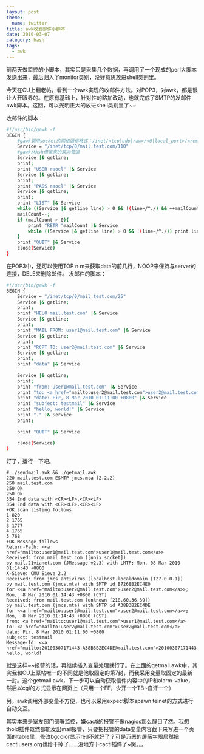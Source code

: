 ```yaml
---
layout: post
theme:
  name: twitter
title: awk收发邮件小脚本
date: 2010-03-07
category: bash
tags:
  - awk
---
```


前两天做监控的小脚本，其实只是采集几个数据，再调用了一个现成的perl大脚本发送出来，最后归入了monitor类别，没好意思放进shell类别里。

今天在CU上翻老帖，看到一个awk实现的收邮件方法。对POP3，对awk，都是很让人开眼界的。在原有基础上，针对性的略加改动，也就完成了SMTP的发邮件awk脚本。这回，可以光明正大的放进shell类别里了~~

收邮件的脚本：
```bash
#!/usr/bin/gawk -f
BEGIN {
    #gawk调用socket的网络通信格式：/inet/<tcp|udp|raw>/<0|local_port>/<remote_host>/<remote_port>
    Service = "/inet/tcp/0/mail.test.com/110"
    #gawk从ksh借鉴来的双向管道
    Service |& getline;
    print;
    print "USER raocl" |& Service
    Service |& getline;
    print;
    print "PASS raocl" |& Service
    Service |& getline;
    print;
    print "LIST" |& Service
    while ((Service |& getline line) > 0 && !(line~/^./) && ++mailCount) print line;
    mailCount--;
    if (mailCount > 0){
        print "RETR "mailCount |& Service
        while ((Service |& getline line) > 0 && !(line~/^./)) print line;
    }
    print "QUIT" |& Service
    close(Service)
}
```
在POP3中，还可以使用TOP n m来获取data的前几行，NOOP来保持与server的连接，DELE来删除邮件。
发邮件的脚本：
```bash
#!/usr/bin/gawk -f
BEGIN {
    Service = "/inet/tcp/0/mail.test.com/25"
    Service |& getline;
    print;
    print "HELO mail.test.com" |& Service
    Service |& getline;
    print;
    print "MAIL FROM: user1@mail.test.com" |& Service
    Service |& getline;
    print;
    print "RCPT TO: user2@mail.test.com" |& Service
    Service |& getline;
    print;
    print "data" |& Service
    
    Service |& getline;
    print;
    print "from: user1@mail.test.com" |& Service
    print "to: <a href="mailto:user2@mail.test.com">user2@mail.test.com</a>" |& Service
    print "date: Fir, 8 Mar 2010 01:11:00 +0800" |& Service
    print "subject: testmail" |& Service
    print "hello, world!" |& Service
    print "." |& Service
    print;
    
    print "QUIT" |& Service
    
    close(Service)
}
```
好了，运行一下吧。

    # ./sendmail.awk && ./getmail.awk
    220 mail.test.com ESMTP jmcs.mta (2.2.2)
    250 mail.test.com
    250 Ok
    250 Ok
    354 End data with <CR><LF>.<CR><LF>
    354 End data with <CR><LF>.<CR><LF>
    +OK scan listing follows
    1 820
    2 1765
    3 1777
    4 1765
    5 768
    +OK Message follows
    Return-Path: <<a href="mailto:user1@mail.test.com">user1@mail.test.com</a>>
    Received: from mail.test.com ([unix socket])
    by mail.21vianet.com (JMessage v2.3) with LMTP; Mon, 08 Mar 2010 01:14:43 +0800
    X-Sieve: CMU Sieve 2.2
    Received: from jmcs.antivirus (localhost.localdomain [127.0.0.1])
    by mail.test.com (jmcs.mta) with SMTP id B7268B2EC4E0
    for <<a href="mailto:user2@mail.test.com">user2@mail.test.com</a>>; Mon,  8 Mar 2010 01:14:43 +0800 (CST)
    Received: from mail.test.com (unknown [218.60.36.39])
    by mail.test.com (jmcs.mta) with SMTP id A38B3B2EC4DE
    for <<a href="mailto:user2@mail.test.com">user2@mail.test.com</a>>; Mon,  8 Mar 2010 01:14:43 +0800 (CST)
    from: <a href="mailto:user1@mail.test.com">user1@mail.test.com</a>
    to: <a href="mailto:user2@mail.test.com">user2@mail.test.com</a>
    date: Fir, 8 Mar 2010 01:11:00 +0800
    subject: testmail
    Message-Id: <<a href="mailto:20100307171443.A38B3B2EC4DE@mail.test.com">20100307171443.A38B3B2EC4DE@mail.test.com</a>>
    hello, world!

就是这样~~报警的话，再继续插入变量处理就行了。在上面的getmail.awk中，其实我和CU上原帖唯一的不同就是他取固定的第7封，而我采用变量取固定的最新一封。这个getmail.awk，下一步可以自动获取信件内容中的IP和alarm-value，然后以cgi的方式显示在网页上（只用一个FF，少开一个TB~自汗一个）

另，awk调用外部变量不方便，也可以采用expect脚本spawn telnet的方式进行自动交互。

其实本来是室友部门部署监控，嫌cacti的报警不像nagios那么醒目了然。我想thold插件既然都能发出mail报警，只要把报警的data变量内容截下来写进一个页面的table里，修改bgcolor显示red不就好了？可是万恶的屏蔽字眼居然把cactiusers.org也给干掉了……没地方下cacti插件了~哭。。。


